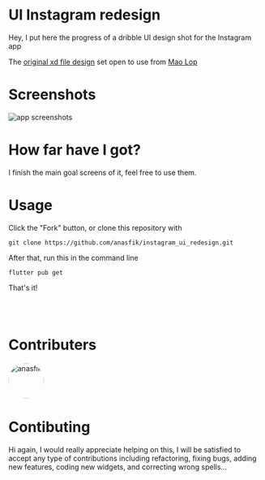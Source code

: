 # UI Instagram redesign

Hey, I put here the progress of a dribble UI design shot for the Instagram app

The <a href="https://dribbble.com/shots/14194596-Instagram-Redesign-UI">original xd file design</a> set open to use from <a href="https://dribbble.com/m4st3rmiau">Mao Lop
</a>


# Screenshots
<img src="https://cdn.dribbble.com/users/5722038/screenshots/14194596/media/f64f53b46782060154e896816334297b.png" alt="app screenshots" />


# How far have I got?
I finish the main goal screens of it, feel free to use them.
# Usage
Click the "Fork" button, or clone this repository with
```
git clone https://github.com/anasfik/instagram_ui_redesign.git
```

After that, run this in the command line
```
flutter pub get
````

That's it!

<br><br>
# Contributers
<img src="https://avatars.githubusercontent.com/u/25140579?s=40&v=4" alt="anasfik" width="70" style="border-radius: 50%;" />

# Contibuting
Hi again, I would really appreciate helping on this, I will be satisfied to accept any type of contributions including refactoring, fixing bugs, adding new features, coding new widgets, and correcting wrong spells...


